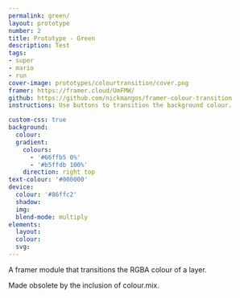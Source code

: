 ```yaml
---
permalink: green/
layout: prototype
number: 2
title: Prototype - Green
description: Test
tags:
- super
- mario
- run
cover-image: prototypes/colourtransition/cover.png
framer: https://framer.cloud/UmFMW/
github: https://github.com/nickmangos/framer-colour-transition
instructions: Use buttons to transition the background colour.

custom-css: true
background:
  colour:
  gradient:
    colours: 
      - '#66ffb5 0%'
      - '#b5ffdb 100%'
    direction: right top
text-colour: '#000000'
device:
  colour: '#86ffc2'
  shadow:
  img:
  blend-mode: multiply
elements:
  layout:
  colour:
  svg:
---
```


A framer module that transitions the RGBA colour of a layer.

Made obsolete by the inclusion of colour.mix.